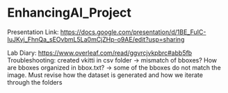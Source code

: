 # EnhancingAI_Project

Presentation Link: https://docs.google.com/presentation/d/1BE_FuIC-IuJKvj_FhnQa_sEOvbmL5La0mCjZHp-o9AE/edit?usp=sharing

Lab Diary: https://www.overleaf.com/read/ggvrcjvkpbrc#abb5fb
Troubleshooting: 
created vkitti in csv folder -> mismatch of bboxes? How are bboxes organized in bbox.txt? -> some of the bboxes do not match the image. Must revise how the dataset is generated and how we iterate through the folders
